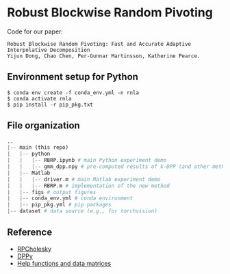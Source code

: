 # Robust Blockwise Random Pivoting
Code for our paper:
```
Robust Blockwise Random Pivoting: Fast and Accurate Adaptive Interpolative Decomposition
Yijun Dong, Chao Chen, Per-Gunnar Martinsson, Katherine Pearce. 
```

## Environment setup for Python
```
$ conda env create -f conda_env.yml -n rnla
$ conda activate rnla
$ pip install -r pip_pkg.txt
```

## File organization
```python
..
|-- main (this repo)
|   |-- python 
|   |   |-- RBRP.ipynb # main Python experiment demo
|   |   |-- gmm_dpp.npy # pre-computed results of k-DPP (and other methods) on a GMM matrix
|   |-- Matlab
|   |   |-- driver.m # main Matlab experiment demo
|   |   |-- RBRP.m # implementation of the new method
|   |-- figs # output figures 
|   |-- conda_env.yml # conda environment
|   |-- pip_pkg.yml # pip packages
|-- dataset # data source (e.g., for torchvision)
```

## Reference
- [RPCholesky](https://github.com/eepperly/Randomly-Pivoted-Cholesky/tree/main)
- [DPPy](https://github.com/guilgautier/DPPy)
- [Help functions and data matrices](https://github.com/dyjdongyijun/Randomized_Subspace_Approximation)
